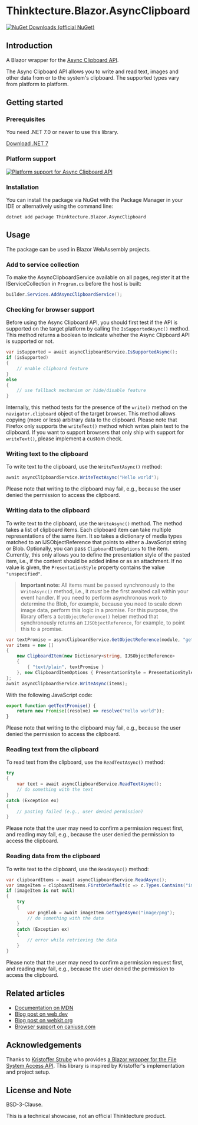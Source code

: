 # Thinktecture.Blazor.AsyncClipboard

[![NuGet Downloads (official NuGet)](https://img.shields.io/nuget/dt/Thinktecture.Blazor.AsyncClipboard?label=NuGet%20Downloads)](https://www.nuget.org/packages/Thinktecture.Blazor.AsyncClipboard/)

## Introduction

A Blazor wrapper for the [Async Clipboard API](https://www.w3.org/TR/clipboard-apis/).

The Async Clipboard API allows you to write and read text, images and other data from or to the system's clipboard.
The supported types vary from platform to platform.

## Getting started

### Prerequisites

You need .NET 7.0 or newer to use this library.

[Download .NET 7](https://dotnet.microsoft.com/download/dotnet/7.0)

### Platform support

[![Platform support for Async Clipboard API](https://caniuse.bitsofco.de/image/async-clipboard.png)](https://caniuse.com/async-clipboard)

### Installation

You can install the package via NuGet with the Package Manager in your IDE or alternatively using the command line:

```
dotnet add package Thinktecture.Blazor.AsyncClipboard
```

## Usage

The package can be used in Blazor WebAssembly projects.

### Add to service collection

To make the AsyncClipboardService available on all pages, register it at the IServiceCollection in `Program.cs` before the host is built:

```csharp
builder.Services.AddAsyncClipboardService();
```

### Checking for browser support

Before using the Async Clipboard API, you should first test if the API is supported on the target platform by calling the `IsSupportedAsync()` method.
This method returns a boolean to indicate whether the Async Clipboard API is supported or not.

```csharp
var isSupported = await asyncClipboardService.IsSupportedAsync();
if (isSupported)
{
    // enable clipboard feature
}
else
{
    // use fallback mechanism or hide/disable feature
}
```

Internally, this method tests for the presence of the `write()` method on the `navigator.clipboard` object of the target browser.
This method allows copying (more or less) arbitrary data to the clipboard. 
Please note that Firefox only supports the `writeText()` method which writes plain text to the clipboard.
If you want to support browsers that only ship with support for `writeText()`, please implement a custom check.

### Writing text to the clipboard

To write text to the clipboard, use the `WriteTextAsync()` method:

```csharp
await asyncClipboardService.WriteTextAsync("Hello world");
```

Please note that writing to the clipboard may fail, e.g., because the user denied the permission to access the clipboard.

### Writing data to the clipboard

To write text to the clipboard, use the `WriteAsync()` method.
The method takes a list of clipboard items.
Each clipboard item can take multiple representations of the same item.
It so takes a dictionary of media types matched to an IJSObjectReference that points to either a JavaScript string or Blob.
Optionally, you can pass `ClipboardItemOptions` to the item.
Currently, this only allows you to define the presentation style of the pasted item, i.e., if the content should be added inline or as an attachment.
If no value is given, the `PresentationStyle` property contains the value `"unspecified"`.

> **Important note:** All items must be passed synchronously to the `WriteAsync()` method, i.e., it _must_ be the first awaited call within your event handler.
> If you need to perform asynchronous work to determine the Blob, for example, because you need to scale down image data, perform this logic in a promise.
> For this purpose, the library offers a `GetObjectReference()` helper method that synchronously returns an `IJSObjectReference`, for example, to point this to a promise.

```csharp
var textPromise = asyncClipboardService.GetObjectReference(module, "getTextPromise");
var items = new []
{
    new ClipboardItem(new Dictionary<string, IJSObjectReference>
    {
        { "text/plain", textPromise }
    }, new ClipboardItemOptions { PresentationStyle = PresentationStyle.Inline })
};
await asyncClipboardService.WriteAsync(items);
```

With the following JavaScript code:

```js
export function getTextPromise() {
    return new Promise((resolve) => resolve("Hello world"));
}
```

Please note that writing to the clipboard may fail, e.g., because the user denied the permission to access the clipboard.

### Reading text from the clipboard

To read text from the clipboard, use the `ReadTextAsync()` method:

```csharp
try
{
    var text = await asyncClipboardService.ReadTextAsync();
    // do something with the text
}
catch (Exception ex)
{
    // pasting failed (e.g., user denied permission)
}
```

Please note that the user may need to confirm a permission request first, and reading may fail, e.g., because the user denied the permission to access the clipboard.

### Reading data from the clipboard

To write text to the clipboard, use the `ReadAsync()` method:

```csharp
var clipboardItems = await asyncClipboardService.ReadAsync();
var imageItem = clipboardItems.FirstOrDefault(c => c.Types.Contains("image/png"));
if (imageItem is not null)
{
    try
    {
        var pngBlob = await imageItem.GetTypeAsync("image/png");
        // do something with the data
    }
    catch (Exception ex)
    {
        // error while retrieving the data
    }
}
```

Please note that the user may need to confirm a permission request first, and reading may fail, e.g., because the user denied the permission to access the clipboard.

## Related articles

- [Documentation on MDN](https://developer.mozilla.org/en-US/docs/Web/API/Clipboard)
- [Blog post on web.dev](https://web.dev/async-clipboard/)
- [Blog post on webkit.org](https://webkit.org/blog/10855/async-clipboard-api/)
- [Browser support on caniuse.com](https://caniuse.com/async-clipboard)

## Acknowledgements

Thanks to [Kristoffer Strube](https://twitter.com/kstrubeg) who provides [a Blazor wrapper for the File System Access API](https://github.com/KristofferStrube/Blazor.FileSystemAccess).
This library is inspired by Kristoffer's implementation and project setup.

## License and Note

BSD-3-Clause.

This is a technical showcase, not an official Thinktecture product.
